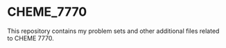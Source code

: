 # CHEME_7770

This repository contains my problem sets and other additional files related to CHEME 7770.
